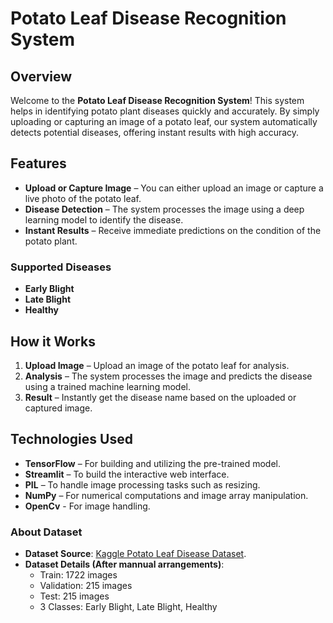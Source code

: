 # Potato Leaf Disease Recognition System

## Overview

Welcome to the **Potato Leaf Disease Recognition System**! This system helps in identifying potato plant diseases quickly and accurately. By simply uploading or capturing an image of a potato leaf, our system automatically detects potential diseases, offering instant results with high accuracy.

## Features

- **Upload or Capture Image** – You can either upload an image or capture a live photo of the potato leaf.
- **Disease Detection** – The system processes the image using a deep learning model to identify the disease.
- **Instant Results** – Receive immediate predictions on the condition of the potato plant.

### Supported Diseases

- **Early Blight**
- **Late Blight**
- **Healthy**

## How it Works

1. **Upload Image** – Upload an image of the potato leaf for analysis.
2. **Analysis** – The system processes the image and predicts the disease using a trained machine learning model.
3. **Result** – Instantly get the disease name based on the uploaded or captured image.

## Technologies Used

- **TensorFlow** – For building and utilizing the pre-trained model.
- **Streamlit** – To build the interactive web interface.
- **PIL** – To handle image processing tasks such as resizing.
- **NumPy** – For numerical computations and image array manipulation.
- **OpenCv** - For image handling.

### About Dataset
- **Dataset Source**: [Kaggle Potato Leaf Disease Dataset](https://www.kaggle.com/datasets/muhammadardiputra/potato-leaf-disease-dataset).
- **Dataset Details (After mannual arrangements)**: 
  - Train: 1722 images
  - Validation: 215 images
  - Test: 215 images
  - 3 Classes: Early Blight, Late Blight, Healthy

